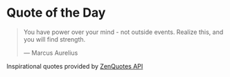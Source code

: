 # Quote of the Day

<!-- QUOTE_START -->
> You have power over your mind - not outside events. Realize this, and you will find strength.
>
> — Marcus Aurelius

Inspirational quotes provided by <a href="https://zenquotes.io/" target="_blank">ZenQuotes API</a>
<!-- QUOTE_END -->
